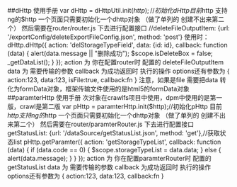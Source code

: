 ##dHttp 使用手册
     var dHttp = dHttpUtil.init($http);//初始化dHttp  目前$http 支持ng的$http
     一个页面只需要初始化一个dhttp对象 （做了单列的 创建不出来第二个）
     然后需要在router/router.js 下去进行配置接口
     //deleteFileOutputItem: {url: '/exportConfig/deleteExportFileConfig.json', method: 'post'}
     使用时：
       dHttp.dHttp({
                         action: 'delStorageTypeField',
                         data: {id: id},
                         callback: function (data) {
                             alert(data.message || "删除成功");
                             $scope.isDeleteBox = false;
                             _getDataList();
                         }
                     });
       action 为 你在配置router时 配置的 deleteFileOutputItem
       data 为 需要传输的参数
       callback 为成功返回时 执行的操作
       options还有参数为
       {
       action:123,
       data:123,
       isFile:true,
       callback:fn
       }
       注意，如果是file 需要把data 转化为formData对象，框架传输文件使用的是html5的formData对象
##paramterHttp 使用手册
    次对象在crawlfs项目中使用，dpm中使用的是第一版，crawl是第二版
    var pHttp = paramterHttp.init($http);//初始化pHttp  目前$http 支持ng的$http
    一个页面只需要初始化一个dhttp对象 （做了单列的 创建不出来第二个）
    然后需要在router/paramterRouter.js 下去进行配置接口
    getStatusList: {url: '/dataSource/getStatusList.json', method: 'get'},//获取状态list
     pHttp.getParamter({
                        action: 'getStorageTypeList',
                        callback: function (data) {
                            if (data.code == 0) {
                                $scope.storageTypeList = data.data;
                            } else {
                                alert(data.message);
                            }
                        }
                    });
     action 为 你在配置paramterRouter时 配置的 getStatusList
            data 为 需要传输的参数
            callback 为成功返回时 执行的操作
            options还有参数为
            {
            action:123,
            data:123,
            callback:fn
            }
    